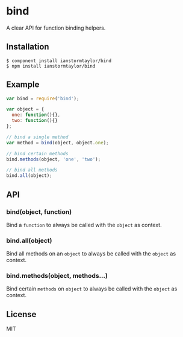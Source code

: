 # bind
  
  A clear API for function binding helpers.

## Installation

    $ component install ianstormtaylor/bind
    $ npm install ianstormtaylor/bind

## Example

```js
var bind = require('bind');

var object = {
  one: function(){},
  two: function(){}
};

// bind a single method
var method = bind(object, object.one);

// bind certain methods
bind.methods(object, 'one', 'two');

// bind all methods
bind.all(object);
```

## API

### bind(object, function)

  Bind a `function` to always be called with the `object` as context.

### bind.all(object)
  
  Bind all methods on an `object` to always be called with the `object` as context.

### bind.methods(object, methods...)

  Bind certain `methods` on `object` to always be called with the `object` as context.

## License

  MIT
